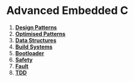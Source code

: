 # Advanced Embedded C

1. **[Design Patterns](DESIGN_PATTERNS/)**
2. **[Optimised Patterns](OPTIMISED_PATTERNS/)**
3. **[Data Structures](/)**
4. **[Build Systems](BUILD_SYSTEMS/)**
5. **[Bootloader](/)**
6. **[Safety](/)**
7. **[Fault](/)**
7. **[TDD](TDD/)**
